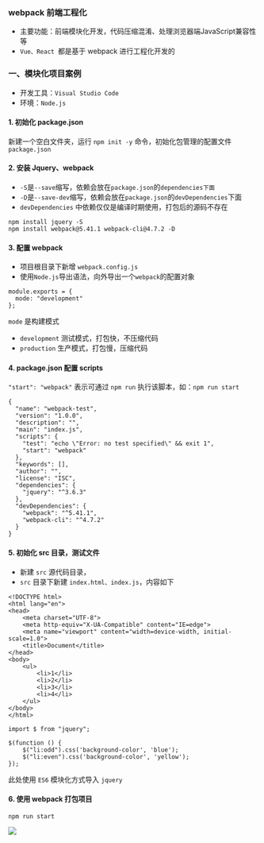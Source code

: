 ### webpack 前端工程化
* 主要功能：前端模块化开发，代码压缩混淆、处理浏览器端JavaScript兼容性等
* `Vue、React `都是基于 webpack 进行工程化开发的

### 一、模块化项目案例
* 开发工具：`Visual Studio Code`
* 环境：`Node.js`

#### 1. 初始化 package.json
新建一个空白文件夹，运行 `npm init -y` 命令，初始化包管理的配置文件 `package.json`

#### 2. 安装 Jquery、webpack
* `-S`是`--save`缩写，依赖会放在`package.json`的`dependencies下面`
* `-D`是`--save-dev`缩写，依赖会放在`package.json`的`devDependencies`下面 
* `devDependencies` 中依赖仅仅是编译时期使用，打包后的源码不存在

```
npm install jquery -S       
npm install webpack@5.41.1 webpack-cli@4.7.2 -D
```

#### 3. 配置 webpack
* 项目根目录下新增 `webpack.config.js`
* 使用`Node.js`导出语法，向外导出一个`webpack`的配置对象

```
module.exports = {
  mode: "development"
};
```

`mode` 是构建模式
* `development`  测试模式，打包快，不压缩代码
* `production`   生产模式，打包慢，压缩代码


#### 4. package.json 配置 scripts
`"start": "webpack"` 表示可通过 `npm run` 执行该脚本，如：`npm run start`

```
{
  "name": "webpack-test",
  "version": "1.0.0",
  "description": "",
  "main": "index.js",
  "scripts": {
    "test": "echo \"Error: no test specified\" && exit 1",
    "start": "webpack"      
  },
  "keywords": [],
  "author": "",
  "license": "ISC",
  "dependencies": {
    "jquery": "^3.6.3"
  },
  "devDependencies": {
    "webpack": "^5.41.1",
    "webpack-cli": "^4.7.2"
  }
}
```


#### 5. 初始化 src 目录，测试文件
* 新建 `src` 源代码目录，
* `src` 目录下新建 `index.html、index.js`，内容如下

```
<!DOCTYPE html>
<html lang="en">
<head>
    <meta charset="UTF-8">
    <meta http-equiv="X-UA-Compatible" content="IE=edge">
    <meta name="viewport" content="width=device-width, initial-scale=1.0">
    <title>Document</title>
</head>
<body>
    <ul>
        <li>1</li>
        <li>2</li>
        <li>3</li>
        <li>4</li>
    </ul>
</body>
</html>
```

```
import $ from "jquery";

$(function () {
    $("li:odd").css('background-color', 'blue');
    $("li:even").css('background-color', 'yellow');
});
```

此处使用 `ES6` 模块化方式导入 `jquery`


#### 6. 使用 webpack 打包项目
`npm run start`

![](https://fgq233.github.io/imgs/vue/webpack.png)

